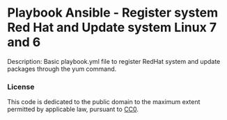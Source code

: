


Playbook Ansible - Register system Red Hat and Update system Linux 7 and 6
===========================================================================

Description: Basic playbook.yml file to register RedHat system and update packages through the yum command.

### License
This code is dedicated to the public domain to the maximum extent permitted by applicable law, pursuant to [CC0](http://creativecommons.org/publicdomain/zero/1.0/).
